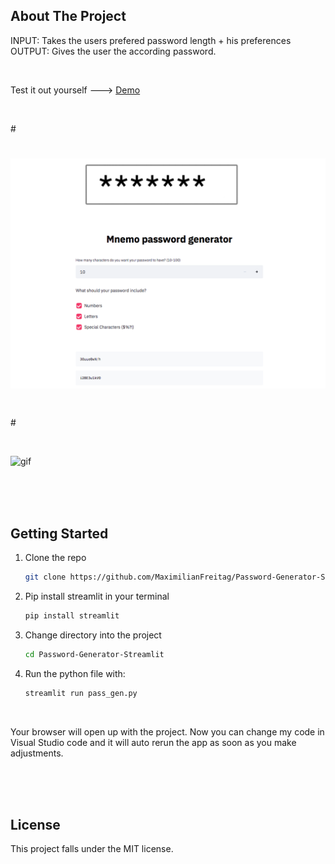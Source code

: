 ## About The Project
INPUT: Takes the users prefered password length + his preferences   <br /> 
OUTPUT: Gives the user the according password. 

<br />

Test it out yourself ---> [Demo](https://share.streamlit.io/maximilianfreitag/password-generator-streamlit/pass_gen.py)

<br />


#<p align="center">
#    <a href="https://github.com/MaximilianFreitag/birthday_calculator">
#        <img src="https://github.com/MaximilianFreitag/Password-Generator-Streamlit/blob/master/pasword.jpg">
#    </a>
#</p>


<br />

![gif](https://user-images.githubusercontent.com/46624616/135414165-2716bc06-09b2-4e33-aa98-a5d4a8c39755.gif)



<br />
<br />
<br />


<!-- GETTING STARTED -->
## Getting Started


1. Clone the repo
   ```sh
   git clone https://github.com/MaximilianFreitag/Password-Generator-Streamlit.git
   ```

2. Pip install streamlit in your terminal
   ```sh
   pip install streamlit
   ```
3. Change directory into the project
   ```sh
   cd Password-Generator-Streamlit
   ```
4. Run the python file with: 
   ```sh
   streamlit run pass_gen.py 
   ```
<br />

Your browser will open up with the project. Now you can change my code in Visual Studio code and it will auto rerun the app as soon as you make adjustments.

<br />
<br />
<br />



## License
This project falls under the MIT license.
